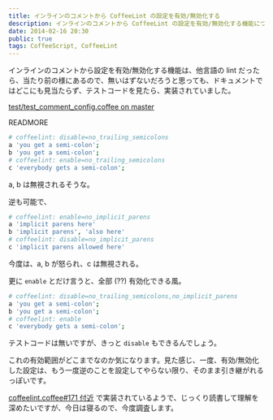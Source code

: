 ```yaml
---
title: インラインのコメントから CoffeeLint の設定を有効/無効化する
description: インラインのコメントから CoffeeLint の設定を有効/無効化する機能について
date: 2014-02-16 20:30
public: true
tags: CoffeeScript, CoffeeLint
---
```


インラインのコメントから設定を有効/無効化する機能は、他言語の lint だったら、当たり前の様にあるので、無いはずないだろうと思っても、ドキュメントではどこにも見当たらず、テストコードを見たら、実装されていました。

[test/test_comment_config.coffee on master](https://github.com/clutchski/coffeelint/blob/master/test/test_comment_config.coffee)

READMORE

```coffeescript
# coffeelint: disable=no_trailing_semicolons
a 'you get a semi-colon';
b 'you get a semi-colon';
# coffeelint: enable=no_trailing_semicolons
c 'everybody gets a semi-colon';
```

a, b は無視されるそうな。

逆も可能で、

```coffeescript
# coffeelint: enable=no_implicit_parens
a 'implicit parens here'
b 'implicit parens', 'also here'
# coffeelint: disable=no_implicit_parens
c 'implicit parens allowed here'
```

今度は、a, b が怒られ、c は無視される。


更に `enable` とだけ言うと、全部 (??) 有効化できる風。

```coffeescript
# coffeelint: disable=no_trailing_semicolons,no_implicit_parens
a 'you get a semi-colon';
b 'you get a semi-colon';
# coffeelint: enable
c 'everybody gets a semi-colon';
```

テストコードは無いですが、きっと `disable` もできるんでしょう。

これの有効範囲がどこまでなのか気になります。見た感じ、一度、有効/無効化した設定は、もう一度逆のことを設定してやらない限り、そのまま引き継がれるっぽいです。

[coffeelint.coffee#171 付近](https://github.com/clutchski/coffeelint/blob/master/src/coffeelint.coffee#L171) で実装されているようで、じっくり読書して理解を深めたいですが、今日は寝るので、今度調査します。
